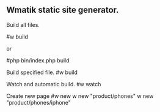 Wmatik static site generator.
--


Build all files.

#w build

or

#php bin/index.php build


Build specified file.
#w build <filename>

Watch and automatic build. 
#w watch

Create new page
#w new <page>
    w new "product/phones"
    w new "product/phones/iphone"